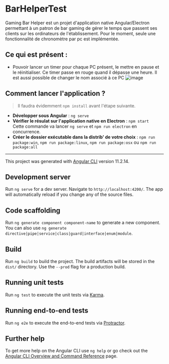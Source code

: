 # BarHelperTest

Gaming Bar Helper est un projet d'application native Angular/Electron permettant à un patron de bar gaming de gérer le temps que passent ses clients sur les ordinateurs de l'établissement.
Pour le moment, seule une fonctionnalité de chronomètre par pc est implémentée.

## Ce qui est présent :
- Pouvoir lancer un timer pour chaque PC présent, le mettre en pause et le réinitialiser. Ce timer passe en rouge quand il dépasse une heure.
Il est aussi possible de changer le nom associé à ce PC
![image](https://user-images.githubusercontent.com/36131543/123389405-222d3500-d59a-11eb-8513-3259382891b2.png)


## Comment lancer l'application ?
> Il faudra évidemment `npm install` avant l'étape suivante.

- __Développer sous Angular__ : `ng serve` 
- __Vérifier le résulat sur l'application native en Electron__ : `npm start` <br/> Cette commande va lancer `ng serve` et `npm run electron` en concurrence.
- __Créer le dossier exécutable dans la distrib' de votre choix__ : `npm run package:win`, `npm run package:linux`, `npm run package:osx` ou `npm run package:all`

---
This project was generated with [Angular CLI](https://github.com/angular/angular-cli) version 11.2.14.



## Development server

Run `ng serve` for a dev server. Navigate to `http://localhost:4200/`. The app will automatically reload if you change any of the source files.

## Code scaffolding

Run `ng generate component component-name` to generate a new component. You can also use `ng generate directive|pipe|service|class|guard|interface|enum|module`.

## Build

Run `ng build` to build the project. The build artifacts will be stored in the `dist/` directory. Use the `--prod` flag for a production build.

## Running unit tests

Run `ng test` to execute the unit tests via [Karma](https://karma-runner.github.io).

## Running end-to-end tests

Run `ng e2e` to execute the end-to-end tests via [Protractor](http://www.protractortest.org/).

## Further help

To get more help on the Angular CLI use `ng help` or go check out the [Angular CLI Overview and Command Reference](https://angular.io/cli) page.
